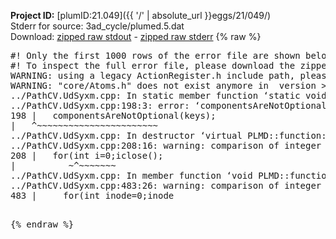 **Project ID:** [plumID:21.049]({{ '/' | absolute_url }}eggs/21/049/)  
Stderr for source:  3ad_cycle/plumed.5.dat   
Download: [zipped raw stdout](plumed.5.dat.plumed.stdout.txt.zip) - [zipped raw stderr](plumed.5.dat.plumed.stderr.txt.zip) 
{% raw %}
<pre>
#! Only the first 1000 rows of the error file are shown below
#! To inspect the full error file, please download the zipped raw stderr file above
WARNING: using a legacy ActionRegister.h include path, please use <<#include "core/ActionRegister.h">>
WARNING: "core/Atoms.h" does not exist anymore in  version >=2.10, you should change your code.
../PathCV.UdSyxm.cpp: In static member function ‘static void PLMD::function::PathCV::registerKeywords(PLMD::Keywords&)’:
../PathCV.UdSyxm.cpp:198:3: error: ‘componentsAreNotOptional’ was not declared in this scope
198 |   componentsAreNotOptional(keys);
|   ^~~~~~~~~~~~~~~~~~~~~~~~
../PathCV.UdSyxm.cpp: In destructor ‘virtual PLMD::function::PathCV::~PathCV()’:
../PathCV.UdSyxm.cpp:208:16: warning: comparison of integer expressions of different signedness: ‘int’ and ‘unsigned int’ [-Wsign-compare]
208 |   for(int i=0;i<mw_n_;++i){
|               ~^~~~~~
../PathCV.UdSyxm.cpp: In constructor ‘PLMD::function::PathCV::PathCV(const PLMD::ActionOptions&)’:
../PathCV.UdSyxm.cpp:236:16: warning: comparison of integer expressions of different signedness: ‘int’ and ‘unsigned int’ [-Wsign-compare]
236 |   for(int i=0;i<mw_n_;++i){
|               ~^~~~~~
../PathCV.UdSyxm.cpp:259:11: warning: comparison of integer expressions of different signedness: ‘int’ and ‘unsigned int’ [-Wsign-compare]
259 |       if(i==mw_id_) ifiles[i]->close();
|          ~^~~~~~~~
../PathCV.UdSyxm.cpp: In member function ‘void PLMD::function::PathCV::generatePath()’:
../PathCV.UdSyxm.cpp:483:26: warning: comparison of integer expressions of different signedness: ‘int’ and ‘unsigned int’ [-Wsign-compare]
483 |     for(int inode=0;inode<nnodes;inode++){
|                     ~~~~~^~~~~~~
../PathCV.UdSyxm.cpp: In member function ‘void PLMD::function::PathCV::readMultipleWalkers()’:
../PathCV.UdSyxm.cpp:941:16: warning: comparison of integer expressions of different signedness: ‘int’ and ‘unsigned int’ [-Wsign-compare]
941 |   for(int i=0;i<mw_n_;++i){
|               ~^~~~~~
../PathCV.UdSyxm.cpp:942:9: warning: comparison of integer expressions of different signedness: ‘int’ and ‘unsigned int’ [-Wsign-compare]
942 |     if(i==mw_id_) continue;
|        ~^~~~~~~~
../PathCV.UdSyxm.cpp:957:5: error: invalid use of incomplete type ‘class PLMD::Communicator’
957 |     comm.Barrier();
|     ^~~~
In file included from /home/runner/opt/include/plumed/function/../core/../tools/OFile.h:25,
from /home/runner/opt/include/plumed/function/../core/../tools/Log.h:25,
from /home/runner/opt/include/plumed/function/../core/Action.h:30,
from /home/runner/opt/include/plumed/function/../core/ActionWithValue.h:25,
from /home/runner/opt/include/plumed/function/Function.h:25,
from ../PathCV.UdSyxm.cpp:22:
/home/runner/opt/include/plumed/function/../core/../tools/FileBase.h:29:7: note: forward declaration of ‘class PLMD::Communicator’
29 | class Communicator;
|       ^~~~~~~~~~~~
../PathCV.UdSyxm.cpp:958:5: error: invalid use of incomplete type ‘class PLMD::Communicator’
958 |     multi_sim_comm.Barrier();
|     ^~~~~~~~~~~~~~
/home/runner/opt/include/plumed/function/../core/../tools/FileBase.h:29:7: note: forward declaration of ‘class PLMD::Communicator’
29 | class Communicator;
|       ^~~~~~~~~~~~
terminate called after throwing an instance of 'PLMD::Plumed::ExceptionError'
what():
(core/PlumedMain.cpp:1502) void PLMD::PlumedMain::load(const std::string&)
An error happened while executing command env PLUMED_ROOT='/home/runner/opt/lib/plumed' PLUMED_VERSION='2.10.0' PLUMED_HTMLDIR='/home/runner/opt/share/doc/plumed' PLUMED_INCLUDEDIR='/home/runner/opt/include' PLUMED_PROGRAM_NAME='plumed' PLUMED_IS_INSTALLED='yes' "/home/runner/opt/lib/plumed"/scripts/mklib.sh -n -o ./../PathCV.2.10.0.so ../PathCV.cpp

[pkrvm7jw40e0xgp:11035] *** Process received signal ***
[pkrvm7jw40e0xgp:11035] Signal: Aborted (6)
[pkrvm7jw40e0xgp:11035] Signal code:  (-6)
[pkrvm7jw40e0xgp:11035] [ 0] /lib/x86_64-linux-gnu/libc.so.6(+0x45330)[0x7f7002e45330]
[pkrvm7jw40e0xgp:11035] [ 1] /lib/x86_64-linux-gnu/libc.so.6(pthread_kill+0x11c)[0x7f7002e9eb2c]
[pkrvm7jw40e0xgp:11035] [ 2] /lib/x86_64-linux-gnu/libc.so.6(gsignal+0x1e)[0x7f7002e4527e]
[pkrvm7jw40e0xgp:11035] [ 3] /lib/x86_64-linux-gnu/libc.so.6(abort+0xdf)[0x7f7002e288ff]
[pkrvm7jw40e0xgp:11035] [ 4] /lib/x86_64-linux-gnu/libstdc++.so.6(+0xa5ff5)[0x7f70032a5ff5]
[pkrvm7jw40e0xgp:11035] [ 5] /lib/x86_64-linux-gnu/libstdc++.so.6(+0xbb0da)[0x7f70032bb0da]
[pkrvm7jw40e0xgp:11035] [ 6] /lib/x86_64-linux-gnu/libstdc++.so.6(_ZSt10unexpectedv+0x0)[0x7f70032a5a55]
[pkrvm7jw40e0xgp:11035] [ 7] /lib/x86_64-linux-gnu/libstdc++.so.6(+0xa5a6f)[0x7f70032a5a6f]
[pkrvm7jw40e0xgp:11035] [ 8] plumed(+0x146dd)[0x562f34f856dd]
[pkrvm7jw40e0xgp:11035] [ 9] /lib/x86_64-linux-gnu/libc.so.6(+0x2a1ca)[0x7f7002e2a1ca]
[pkrvm7jw40e0xgp:11035] [10] /lib/x86_64-linux-gnu/libc.so.6(__libc_start_main+0x8b)[0x7f7002e2a28b]
[pkrvm7jw40e0xgp:11035] [11] plumed(+0x15365)[0x562f34f86365]
[pkrvm7jw40e0xgp:11035] *** End of error message ***
</pre>
{% endraw %}
